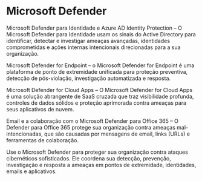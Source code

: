 # Microsoft Defender 

 Microsoft Defender para Identidade e Azure AD Identity Protection – O Microsoft Defender para Identidade usam os sinais do Active Directory para identificar, detectar e investigar ameaças avançadas, identidades comprometidas e ações internas intencionais direcionadas para a sua organização.
 
Microsoft Defender for Endpoint – o Microsoft Defender for Endpoint é uma plataforma de ponto de extremidade unificada para proteção preventiva, detecção de pós-violação, investigação automatizada e resposta.

Microsoft Defender for Cloud Apps – O Microsoft Defender for Cloud Apps é uma solução abrangente de SaaS cruzada que traz visibilidade profunda, controles de dados sólidos e proteção aprimorada contra ameaças para seus aplicativos de nuvem.

Email e a colaboração com o Microsoft Defender para Office 365 – O Defender para Office 365 protege sua organização contra ameaças mal-intencionadas, que são causadas por mensagens de email, links (URLs) e ferramentas de colaboração.

Use o Microsoft Defender para proteger sua organização contra ataques cibernéticos sofisticados. Ele coordena sua detecção, prevenção, investigação e resposta a ameaças em pontos de extremidade, identidades, emails e aplicativos.
